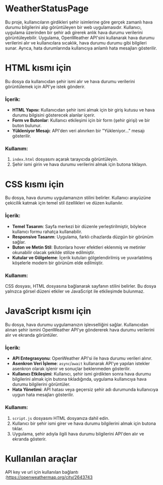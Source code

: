 # WeatherStatusPage
Bu proje, kullanıcıların girdikleri şehir isimlerine göre gerçek zamanlı hava durumu bilgilerini alıp görüntüleyen bir web uygulamasıdır. Kullanıcı, uygulama üzerinden bir şehir adı girerek anlık hava durumu verilerini görüntüleyebilir. Uygulama, OpenWeather API'sini kullanarak hava durumu verilerini alır ve kullanıcılara sıcaklık, hava durumu durumu gibi bilgileri sunar. Ayrıca, hata durumlarında kullanıcıya anlamlı hata mesajları gösterilir.

# HTML kısmı için 
Bu dosya da kullanıcıdan şehir ismi alır ve hava durumu verilerini görüntülemek için API'ye istek gönderir.

### İçerik:
- **HTML Yapısı**: Kullanıcıdan şehir ismi almak için bir giriş kutusu ve hava durumu bilgisini gösterecek alanlar içerir.
- **Form ve Butonlar**: Kullanıcı etkileşimi için bir form (şehir girişi) ve bir buton bulunur.
- **Yükleniyor Mesajı**: API'den veri alınırken bir "Yükleniyor..." mesajı gösterilir.

### Kullanım:
1. `index.html` dosyasını açarak tarayıcıda görüntüleyin.
2. Şehir ismi girin ve hava durumu verilerini almak için butona tıklayın.


# CSS kısmı için 
Bu dosya, hava durumu uygulamanızın stilini belirler. Kullanıcı arayüzüne çekicilik katmak için temel stil özellikleri ve düzen kullanılır.

### İçerik:
- **Temel Tasarım**: Sayfa merkezi bir düzenle yerleştirilmiştir, böylece kullanıcı formu rahatça kullanabilir.
- **Responsive Tasarım**: Uygulama, farklı cihazlarda düzgün bir görünüm sağlar.
- **Buton ve Metin Stil**: Butonlara hover efektleri eklenmiş ve metinler okunabilir olacak şekilde stilize edilmiştir.
- **Kutular ve Gölgeleme**: İçerik kutuları gölgelendirilmiş ve yuvarlatılmış köşelerle modern bir görünüm elde edilmiştir.

### Kullanım:
CSS dosyası, HTML dosyasına bağlanarak sayfanın stilini belirler. Bu dosya yalnızca görsel düzeni etkiler ve JavaScript ile etkileşimde bulunmaz.


# JavaScript kısmı için 
Bu dosya, hava durumu uygulamanızın işlevselliğini sağlar. Kullanıcıdan alınan şehir ismini OpenWeather API'ye göndererek hava durumu verilerini alır ve ekranda görüntüler.

### İçerik:
- **API Entegrasyonu**: OpenWeather API'si ile hava durumu verileri alınır.
- **Asenkron Veri İşleme**: `async`/`await` kullanarak API'ye yapılan istekler asenkron olarak işlenir ve sonuçlar beklenmeden gösterilir.
- **Kullanıcı Etkileşimi**: Kullanıcı, şehir ismi girdikten sonra hava durumu bilgilerini almak için butona tıkladığında, uygulama kullanıcıya hava durumu bilgilerini görüntüler.
- **Hata Yönetimi**: API hatası veya geçersiz şehir adı durumunda kullanıcıya uygun hata mesajları gösterilir.

### Kullanım:
1. `script.js` dosyasını HTML dosyanıza dahil edin.
2. Kullanıcı bir şehir ismi girer ve hava durumu bilgilerini almak için butona tıklar.
3. Uygulama, şehir adıyla ilgili hava durumu bilgilerini API'den alır ve ekranda gösterir.


# Kullanılan araçlar
API key ve url için kullanılan bağlantı :https://openweathermap.org/city/2643743




